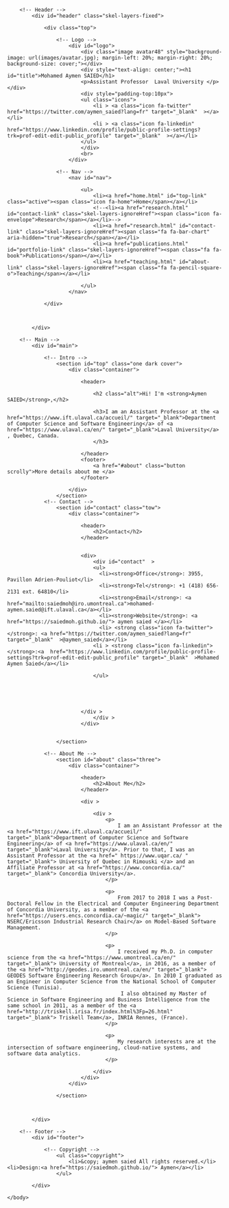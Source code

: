 <!DOCTYPE HTML>
<html>
	<head>
		<title>Mohamed Aymen SAIED</title>
		<meta http-equiv="content-type" content="text/html; charset=utf-8" />
		<meta name="description" content="" />
		<meta name="keywords" content="" />
		<!--[if lte IE 8]><script src="css/ie/html5shiv.js"></script><![endif]-->
		<script src="js/jquery.min.js"></script>
		<script src="js/jquery.scrolly.min.js"></script>
		<script src="js/jquery.scrollzer.min.js"></script>
		<script src="js/skel.min.js"></script>
		<script src="js/skel-layers.min.js"></script>
		<script src="js/init.js"></script>
		<noscript>
			<link rel="stylesheet" href="css/skel.css" />
			<link rel="stylesheet" href="css/style.css" />
			<link rel="stylesheet" href="css/style-wide.css" />
		</noscript>
		<!--[if lte IE 9]><link rel="stylesheet" href="css/ie/v9.css" /><![endif]-->
		<!--[if lte IE 8]><link rel="stylesheet" href="css/ie/v8.css" /><![endif]-->
	</head>
	<body>

		<!-- Header -->
			<div id="header" class="skel-layers-fixed">

				<div class="top">

					<!-- Logo -->
						<div id="logo">
							<div class="image avatar48" style="background-image: url(images/avatar.jpg); margin-left: 20%; margin-right: 20%; background-size: cover;"></div>
							<div style="text-align: center;"><h1 id="title">Mohamed Aymen SAIED</h1>
							<p>Assistant Professor  Laval University </p></div>
							<div style="padding-top:10px">
							<ul class="icons">
								<li > <a class="icon fa-twitter" href="https://twitter.com/aymen_saied?lang=fr" target="_blank"  ></a></li>
								<li > <a class="icon fa-linkedin" href="https://www.linkedin.com/profile/public-profile-settings?trk=prof-edit-edit-public_profile" target="_blank"  ></a></li>
							</ul>
							</div>
							<br>
						</div>

					<!-- Nav -->
						<nav id="nav">

							<ul>
								<li><a href="home.html" id="top-link" class="active"><span class="icon fa-home">Home</span></a></li>
								<!--<li><a href="research.html" id="contact-link" class="skel-layers-ignoreHref"><span class="icon fa-envelope">Research</span></a></li>-->
								<li><a href="research.html" id="contact-link" class="skel-layers-ignoreHref"><span class="fa fa-bar-chart" aria-hidden="true">Research</span></a></li>
								<li><a href="publications.html" id="portfolio-link" class="skel-layers-ignoreHref"><span class="fa fa-book">Publications</span></a></li>
								<li><a href="teaching.html" id="about-link" class="skel-layers-ignoreHref"><span class="fa fa-pencil-square-o">Teaching</span></a></li>

							</ul>
						</nav>

				</div>



			</div>

		<!-- Main -->
			<div id="main">

				<!-- Intro -->
					<section id="top" class="one dark cover">
						<div class="container">

							<header>

								<h2 class="alt">Hi! I'm <strong>Aymen SAIED</strong>,</h2>
								
								<h3>I am an Assistant Professor at the <a href="https://www.ift.ulaval.ca/accueil/" target="_blank">Department of Computer Science and Software Engineering</a> of <a href="https://www.ulaval.ca/en/" target="_blank">Laval University</a> , Quebec, Canada.
								</h3>

							</header>
							<footer>
								<a href="#about" class="button scrolly">More details about me </a>
							</footer>

						</div>
					</section>
				<!-- Contact -->
					<section id="contact" class="tow">
						<div class="container">

							<header>
								<h2>Contact</h2>
							</header>


							<div>
								<div id="contact"  >
								<ul>
								  <li><strong>Office</strong>: 3955, Pavillon Adrien-Pouliot</li>
								  <li><strong>Tel</strong>: +1 (418) 656-2131 ext. 64810</li>
								  <li><strong>Email</strong>: <a href="mailto:saiedmoh@iro.umontreal.ca">mohamed-aymen.saied@ift.ulaval.ca</a></li>
								  <li><strong>Website</strong>: <a href="https://saiedmoh.github.io/"> aymen saied </a></li>
								  <li> <strong class="icon fa-twitter"></strong>: <a href="https://twitter.com/aymen_saied?lang=fr" target="_blank"  >@aymen_saied</a></li>
								<li > <strong class="icon fa-linkedin"></strong>:<a  href="https://www.linkedin.com/profile/public-profile-settings?trk=prof-edit-edit-public_profile" target="_blank"  >Mohamed Aymen Saied</a></li>

								</ul>

								



							</div >
								</div >
							</div>


					</section>

				<!-- About Me -->
					<section id="about" class="three">
						<div class="container">

							<header>
								<h2>About Me</h2>
							</header>

							<div >

								<div >
									<p>
										I am an Assistant Professor at the <a href="https://www.ift.ulaval.ca/accueil/" target="_blank">Department of Computer Science and Software Engineering</a> of <a href="https://www.ulaval.ca/en/" target="_blank">Laval University</a>. Prior to that, I was an Assistant Professor at the <a href=" https://www.uqar.ca/ " target="_blank"> University of Quebec in Rimouski </a> and an Affiliate Professor at <a href="https://www.concordia.ca/" target="_blank"> Concordia University</a>. 
									</p>
									
									<p>
										From 2017 to 2018 I was a Post-Doctoral Fellow in the Electrical and Computer Engineering Department of Concordia University, as a member of the <a href="https://users.encs.concordia.ca/~magic/" target="_blank"> NSERC/Ericsson Industrial Research Chair</a> on Model-Based Software Management. 
									</p>
									
									<p>
										I received my Ph.D. in computer science from the <a href="https://www.umontreal.ca/en/" target="_blank"> University of Montreal</a>, in 2016, as a member of the <a href="http://geodes.iro.umontreal.ca/en/" target="_blank"> GEODES Software Engineering Research Group</a>. In 2010 I graduated as an Engineer in Computer Science from the National School of Computer Science (Tunisia).
										 I also obtained my Master of Science in Software Engineering and Business Intelligence from the same school in 2011, as a member of the <a href="http://triskell.irisa.fr/index.html%3Fp=26.html" target="_blank"> Triskell Team</a>, INRIA Rennes, (France).
									</p>
									
									<p>
										My research interests are at the intersection of software engineering, cloud-native systems, and software data analytics.
									</p>

								</div>
							</div>
						</div>

					</section>



			</div>

		<!-- Footer -->
			<div id="footer">

				<!-- Copyright -->
					<ul class="copyright">
						<li>&copy; aymen saied All rights reserved.</li><li>Design:<a href="https://saiedmoh.github.io/"> Aymen</a></li>
					</ul>

			</div>

	</body>
</html>